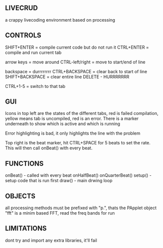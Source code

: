 LIVECRUD
------

a crappy livecoding environment based on processing


CONTROLS
-------

SHIFT+ENTER = compile current code but do not run it
CTRL+ENTER = compile and run current tab

arrow keys = move around
CTRL-left/right = move to start/end of line

backspace = durrrrrrrr
CTRL+BACKSPACE = clear back to start of line
SHIFT+BACKSPACE = clear entire line
DELETE - HURRRRRRR

CTRL+1-5 = switch to that tab


GUI
------

Icons in top left are the states of the different tabs, red is failed compilation, yellow means tab is uncompiled, red is an error. There is a marker underneath to show which is active and which is running

Error highlighting is bad, it only highlights the line with the problem

Top right is the beat marker, hit CTRL+SPACE for 5 beats to set the rate. This will then call onBeat() with every beat.

FUNCTIONS
------

onBeat() - called with every beat
onHalfBeat()
onQuarterBeat()
setup()	 -setup code that is run first
draw()   - main drwing loop

OBJECTS
-------

all processing methods must be prefixed with "p.", thats the PApplet object
"fft" is a minim based FFT, read the freq bands for run



LIMITATIONS
-----------
dont try and import any extra libraries, it'll fail

